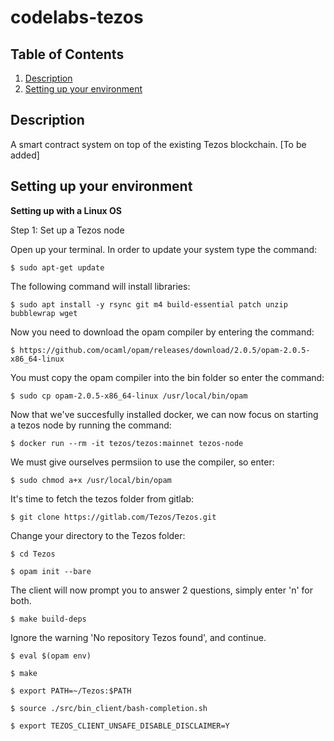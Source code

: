 # codelabs-tezos

## Table of Contents

1. [Description](#description)
1. [Setting up your environment](#setting-up-your-environment)

## Description
A smart contract system on top of the existing Tezos blockchain. [To be added]

## Setting up your environment

**Setting up with a Linux OS**


 Step 1: Set up a Tezos node
 
 Open up your terminal. In order to update your system type the command: 
    
    $ sudo apt-get update
  
 The following command will install libraries:
 
    $ sudo apt install -y rsync git m4 build-essential patch unzip bubblewrap wget

  Now you need to download the opam compiler by entering the command:
    
    $ https://github.com/ocaml/opam/releases/download/2.0.5/opam-2.0.5-x86_64-linux

  You must copy the opam compiler into the bin folder so enter the command:
  
    $ sudo cp opam-2.0.5-x86_64-linux /usr/local/bin/opam
  
  Now that we've succesfully installed docker, we can now focus on starting a tezos node 
  by running the command:
  
    $ docker run --rm -it tezos/tezos:mainnet tezos-node
  
  We must give ourselves permsiion to use the compiler, so enter:
  
    $ sudo chmod a+x /usr/local/bin/opam
  
  It's time to fetch the tezos folder from gitlab:
  
    $ git clone https://gitlab.com/Tezos/Tezos.git
    
  Change your directory to the Tezos folder:
   
    $ cd Tezos
    
    $ opam init --bare
    
  The client will now prompt you to answer 2 questions, simply enter 'n' for both. 
  
    $ make build-deps
    
  Ignore the warning 'No repository Tezos found', and continue. 
  
    $ eval $(opam env)
    
    $ make
    
    $ export PATH=~/Tezos:$PATH
    
    $ source ./src/bin_client/bash-completion.sh
    
    $ export TEZOS_CLIENT_UNSAFE_DISABLE_DISCLAIMER=Y
  
    
